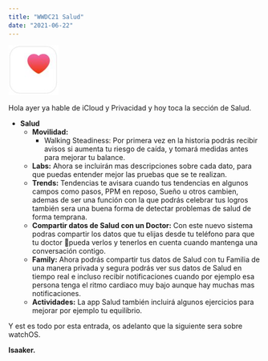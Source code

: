 ```yaml
---
title: "WWDC21 Salud"
date: "2021-06-22"
---
```


![](../../images/apple-health.jpeg)

Hola ayer ya hable de iCloud y Privacidad y hoy toca la sección de Salud.

- **Salud**
    - **Movilidad:** 
        - Walking Steadiness: Por primera vez en la historia podrás recibir avisos si aumenta tu riesgo de caída, y tomará medidas antes para mejorar tu balance.
    - **Labs:** Ahora se incluirán mas descripciones sobre cada dato, para que puedas entender mejor las pruebas que se te realizan.
    - **Trends:** Tendencias te avisara cuando tus tendencias en algunos campos como pasos, PPM en reposo, Sueño u otros cambien, ademas de ser una función con la que podrás celebrar tus logros también sera una buena forma de detectar problemas de salud de forma temprana.
    - **Compartir datos de Salud con un Doctor:** Con este nuevo sistema podras compartir los datos que tu elijas desde tu teléfono para que tu doctor pueda verlos y tenerlos en cuenta cuando mantenga una conversación contigo.
    - **Family:** Ahora podrás compartir tus datos de Salud con tu Familia de una manera privada y segura podrás ver sus datos de Salud en tiempo real e incluso recibir notificaciones cuando por ejemplo esa persona tenga el ritmo cardiaco muy bajo aunque hay muchas mas notificaciones.
    - **Actividades:** La app Salud también incluirá algunos ejercicios para mejorar por ejemplo tu equilibrio.

Y est es todo por esta entrada, os adelanto que la siguiente sera sobre watchOS.

**Isaaker.**
